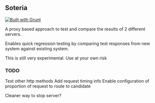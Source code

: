 ## Soteria

[![Built with Grunt](https://cdn.gruntjs.com/builtwith.svg)](http://gruntjs.com/)


A proxy based approach to test and compare the results of 2 different servers.

Enables quick regression testing by comparing test responses from new system against existing system.

This is still very experimental. Use at your own risk

### TODO

Test other http methods
Add request timing info
Enable configuration of proportion of request to route to candidate

Cleaner way to stop server?

